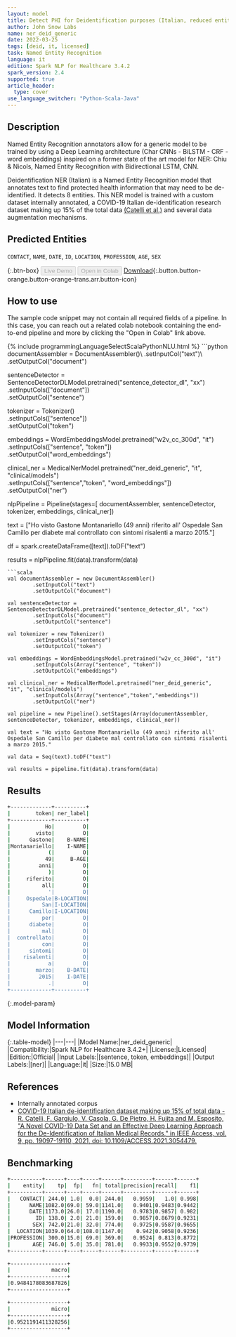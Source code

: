 ```yaml
---
layout: model
title: Detect PHI for Deidentification purposes (Italian, reduced entities)
author: John Snow Labs
name: ner_deid_generic
date: 2022-03-25
tags: [deid, it, licensed]
task: Named Entity Recognition
language: it
edition: Spark NLP for Healthcare 3.4.2
spark_version: 2.4
supported: true
article_header:
  type: cover
use_language_switcher: "Python-Scala-Java"
---
```


## Description

Named Entity Recognition annotators allow for a generic model to be trained by using a Deep Learning architecture (Char CNNs - BiLSTM - CRF - word embeddings) inspired on a former state of the art model for NER: Chiu & Nicols, Named Entity Recognition with Bidirectional LSTM, CNN.

Deidentification NER (Italian) is a Named Entity Recognition model that annotates text to find protected health information that may need to be de-identified. It detects 8 entities. This NER model is trained with a custom dataset internally annotated, a COVID-19 Italian de-identification research dataset making up 15% of the total data [(Catelli et al.)](https://ieeexplore.ieee.org/document/9335570) and several data augmentation mechanisms.

## Predicted Entities

`CONTACT`, `NAME`, `DATE`, `ID`, `LOCATION`, `PROFESSION`, `AGE`, `SEX`

{:.btn-box}
<button class="button button-orange" disabled>Live Demo</button>
<button class="button button-orange" disabled>Open in Colab</button>
[Download](https://s3.amazonaws.com/auxdata.johnsnowlabs.com/clinical/models/ner_deid_generic_it_3.4.2_2.4_1648224320582.zip){:.button.button-orange.button-orange-trans.arr.button-icon}

## How to use

The sample code snippet may not contain all required fields of a pipeline. In this case, you can reach out a related colab notebook containing the end-to-end pipeline and more by clicking the "Open in Colab" link above.




<div class="tabs-box" markdown="1">
{% include programmingLanguageSelectScalaPythonNLU.html %}
```python
documentAssembler = DocumentAssembler()\
        .setInputCol("text")\
        .setOutputCol("document")
        
sentenceDetector = SentenceDetectorDLModel.pretrained("sentence_detector_dl", "xx")\
        .setInputCols(["document"])\
        .setOutputCol("sentence")

tokenizer = Tokenizer()\
        .setInputCols(["sentence"])\
        .setOutputCol("token")

embeddings = WordEmbeddingsModel.pretrained("w2v_cc_300d", "it")\
        .setInputCols(["sentence", "token"])\
        .setOutputCol("word_embeddings")

clinical_ner = MedicalNerModel.pretrained("ner_deid_generic", "it", "clinical/models")\
        .setInputCols(["sentence","token", "word_embeddings"])\
        .setOutputCol("ner")

nlpPipeline = Pipeline(stages=[
        documentAssembler,
        sentenceDetector,
        tokenizer,
        embeddings,
        clinical_ner])

text = ["Ho visto Gastone Montanariello (49 anni) riferito all' Ospedale San Camillo per diabete mal controllato con sintomi risalenti a marzo 2015."]

df = spark.createDataFrame([text]).toDF("text")

results = nlpPipeline.fit(data).transform(data)
```
```scala
val documentAssembler = new DocumentAssembler()
        .setInputCol("text")
        .setOutputCol("document")

val sentenceDetector = SentenceDetectorDLModel.pretrained("sentence_detector_dl", "xx")
        .setInputCols("document")
        .setOutputCol("sentence")

val tokenizer = new Tokenizer()
        .setInputCols("sentence")
        .setOutputCol("token")

val embeddings = WordEmbeddingsModel.pretrained("w2v_cc_300d", "it")
        .setInputCols(Array("sentence", "token"))
        .setOutputCol("embeddings")

val clinical_ner = MedicalNerModel.pretrained("ner_deid_generic", "it", "clinical/models")
        .setInputCols(Array("sentence","token","embeddings"))
        .setOutputCol("ner")

val pipeline = new Pipeline().setStages(Array(documentAssembler, sentenceDetector, tokenizer, embeddings, clinical_ner))

val text = "Ho visto Gastone Montanariello (49 anni) riferito all' Ospedale San Camillo per diabete mal controllato con sintomi risalenti a marzo 2015."

val data = Seq(text).toDF("text")

val results = pipeline.fit(data).transform(data)
```
</div>

## Results

```bash
+-------------+----------+
|        token| ner_label|
+-------------+----------+
|           Ho|         O|
|        visto|         O|
|      Gastone|    B-NAME|
|Montanariello|    I-NAME|
|            (|         O|
|           49|     B-AGE|
|         anni|         O|
|            )|         O|
|     riferito|         O|
|          all|         O|
|            '|         O|
|     Ospedale|B-LOCATION|
|          San|I-LOCATION|
|      Camillo|I-LOCATION|
|          per|         O|
|      diabete|         O|
|          mal|         O|
|  controllato|         O|
|          con|         O|
|      sintomi|         O|
|    risalenti|         O|
|            a|         O|
|        marzo|    B-DATE|
|         2015|    I-DATE|
|            .|         O|
+-------------+----------+
```

{:.model-param}
## Model Information

{:.table-model}
|---|---|
|Model Name:|ner_deid_generic|
|Compatibility:|Spark NLP for Healthcare 3.4.2+|
|License:|Licensed|
|Edition:|Official|
|Input Labels:|[sentence, token, embeddings]|
|Output Labels:|[ner]|
|Language:|it|
|Size:|15.0 MB|

## References

- Internally annotated corpus
- [COVID-19 Italian de-identification dataset making up 15% of total data - R. Catelli, F. Gargiulo, V. Casola, G. De Pietro, H. Fujita and M. Esposito, "A Novel COVID-19 Data Set and an Effective Deep Learning Approach for the De-Identification of Italian Medical Records," in IEEE Access, vol. 9, pp. 19097-19110, 2021, doi: 10.1109/ACCESS.2021.3054479.](https://ieeexplore.ieee.org/document/9335570)

## Benchmarking

```bash
+----------+------+----+-----+------+---------+------+------+
|    entity|    tp|  fp|   fn| total|precision|recall|    f1|
+----------+------+----+-----+------+---------+------+------+
|   CONTACT| 244.0| 1.0|  0.0| 244.0|   0.9959|   1.0| 0.998|
|      NAME|1082.0|69.0| 59.0|1141.0|   0.9401|0.9483|0.9442|
|      DATE|1173.0|26.0| 17.0|1190.0|   0.9783|0.9857| 0.982|
|        ID| 138.0| 2.0| 21.0| 159.0|   0.9857|0.8679|0.9231|
|       SEX| 742.0|21.0| 32.0| 774.0|   0.9725|0.9587|0.9655|
|  LOCATION|1039.0|64.0|108.0|1147.0|    0.942|0.9058|0.9236|
|PROFESSION| 300.0|15.0| 69.0| 369.0|   0.9524| 0.813|0.8772|
|       AGE| 746.0| 5.0| 35.0| 781.0|   0.9933|0.9552|0.9739|
+----------+------+----+-----+------+---------+------+------+

+------------------+
|             macro|
+------------------+
|0.9484178083687826|
+------------------+

+------------------+
|             micro|
+------------------+
|0.9521191411328256|
+------------------+
```